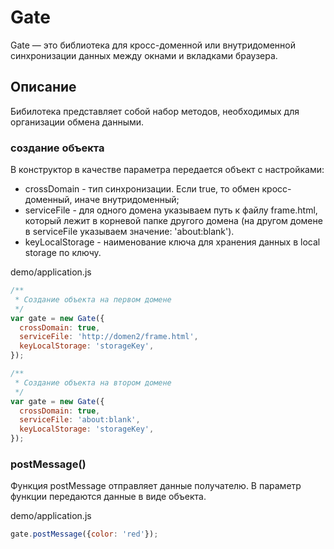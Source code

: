 ﻿# Gate

Gate — это библиотека для кросс-доменной или внутридоменной синхронизации данных между окнами и вкладками браузера.

## Описание

Бибилотека представляет собой набор методов, необходимых для организации обмена данными.

### создание объекта

В конструктор в качестве параметра передается объект с настройками:
* crossDomain - тип синхронизации. Если true, то обмен кросс-доменный, иначе внутридоменный;
* serviceFile - для одного домена указываем путь к файлу frame.html, который лежит в корневой папке другого домена (на другом домене в serviceFile указываем значение: 'about:blank').
* keyLocalStorage - наименование ключа для хранения данных в local storage по ключу.

demo/application.js

```javascript
/**
 * Создание объекта на первом домене
 */
var gate = new Gate({
  crossDomain: true,
  serviceFile: 'http://domen2/frame.html',
  keyLocalStorage: 'storageKey',
});

/**
 * Создание объекта на втором домене
 */
var gate = new Gate({
  crossDomain: true,
  serviceFile: 'about:blank',
  keyLocalStorage: 'storageKey',
});
```

### postMessage()

Функция postMessage отправляет данные получателю. В параметр функции передаются данные в виде объекта.

demo/application.js

```javascript
gate.postMessage({color: 'red'});
```
